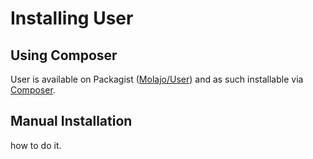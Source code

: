 Installing User
=============

Using Composer
--------------

User is available on Packagist ([Molajo/User](http://packagist.org/packages/molajo/filesystem))
and as such installable via [Composer](http://getcomposer.org/).


Manual Installation
-------------------
how to do it.
